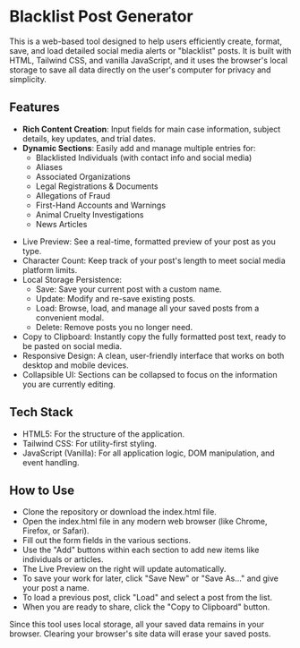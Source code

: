 # Blacklist Post Generator
This is a web-based tool designed to help users efficiently create, format, save, and load detailed social media alerts or "blacklist" posts. It is built with HTML, Tailwind CSS, and vanilla JavaScript, and it uses the browser's local storage to save all data directly on the user's computer for privacy and simplicity.
## Features
- **Rich Content Creation**: Input fields for main case information, subject details, key updates, and trial dates.
- **Dynamic Sections**: Easily add and manage multiple entries for:
   * Blacklisted Individuals (with contact info and social media)
   * Aliases
   * Associated Organizations
   * Legal Registrations & Documents
   * Allegations of Fraud
   * First-Hand Accounts and Warnings
   * Animal Cruelty Investigations
   * News Articles
 * Live Preview: See a real-time, formatted preview of your post as you type.
 * Character Count: Keep track of your post's length to meet social media platform limits.
 * Local Storage Persistence:
   * Save: Save your current post with a custom name.
   * Update: Modify and re-save existing posts.
   * Load: Browse, load, and manage all your saved posts from a convenient modal.
   * Delete: Remove posts you no longer need.
 * Copy to Clipboard: Instantly copy the fully formatted post text, ready to be pasted on social media.
 * Responsive Design: A clean, user-friendly interface that works on both desktop and mobile devices.
 * Collapsible UI: Sections can be collapsed to focus on the information you are currently editing.
## Tech Stack
 * HTML5: For the structure of the application.
 * Tailwind CSS: For utility-first styling.
 * JavaScript (Vanilla): For all application logic, DOM manipulation, and event handling.
## How to Use
 * Clone the repository or download the index.html file.
 * Open the index.html file in any modern web browser (like Chrome, Firefox, or Safari).
 * Fill out the form fields in the various sections.
 * Use the "Add" buttons within each section to add new items like individuals or articles.
 * The Live Preview on the right will update automatically.
 * To save your work for later, click "Save New" or "Save As..." and give your post a name.
 * To load a previous post, click "Load" and select a post from the list.
 * When you are ready to share, click the "Copy to Clipboard" button.
   
Since this tool uses local storage, all your saved data remains in your browser. Clearing your browser's site data will erase your saved posts.
